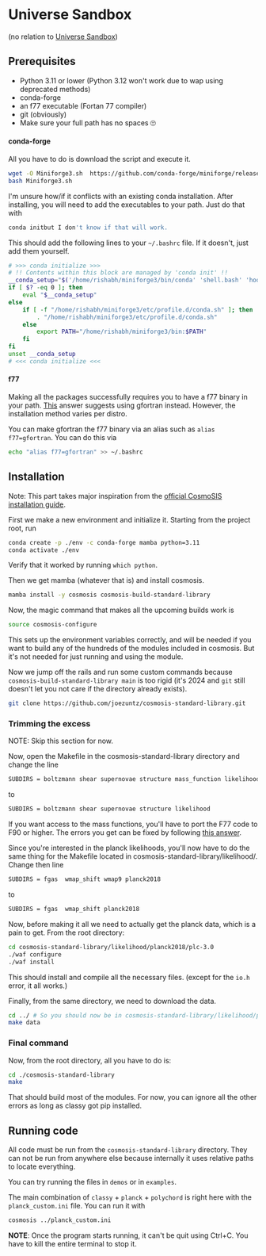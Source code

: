 # Universe Sandbox

(no relation to [Universe Sandbox](https://universesandbox.com))


## Prerequisites

- Python 3.11 or lower (Python 3.12 won't work due to wap using deprecated methods)
- conda-forge
- an f77 executable (Fortan 77 compiler)
- git (obviously)
- Make sure your full path has no spaces 🙄

#### conda-forge

All you have to do is download the script and execute it.

```bash
wget -O Miniforge3.sh  https://github.com/conda-forge/miniforge/releases/latest/download/Miniforge3-Linux-x86_64.sh
bash Miniforge3.sh
```

I'm unsure how/if it conflicts with an existing conda installation. After installing, you will need to add the executables to your path. Just do that with
```bash
conda initbut I don't know if that will work.
```
This should add the following lines to your `~/.bashrc` file. If it doesn't, just add them yourself.
```bash
# >>> conda initialize >>>
# !! Contents within this block are managed by 'conda init' !!
__conda_setup="$('/home/rishabh/miniforge3/bin/conda' 'shell.bash' 'hook' 2> /dev/null)"
if [ $? -eq 0 ]; then
    eval "$__conda_setup"
else
    if [ -f "/home/rishabh/miniforge3/etc/profile.d/conda.sh" ]; then
        . "/home/rishabh/miniforge3/etc/profile.d/conda.sh"
    else
        export PATH="/home/rishabh/miniforge3/bin:$PATH"
    fi
fi
unset __conda_setup
# <<< conda initialize <<<
```

#### f77

Making all the packages successfully requires you to have a f77 binary in your path. [This](https://stackoverflow.com/questions/1175897/how-to-compile-fortran-77-files-in-linux) answer suggests using gfortran instead. However, the installation method varies per distro.

You can make gfortran the f77 binary via an alias such as `alias f77=gfortran`. You can do this via
```bash
echo "alias f77=gfortran" >> ~/.bashrc
```

<!-- I'll stick with a custom install.

```bash
wget "ftp://ftp.icm.edu.pl/pub/Linux/sunsite/devel/lang/fortran/fort77-1.18.tar.gz"
tar -xvf fort77-1.18.tar.gz
rm fort77-1.18.tar.gz
cd fort77-1.18
```
Now that we have the binary, we need to rename it to `f77` and add the path to the `PATH` variable.
```bash
mv fort77 f77
echo "export PATH=$PATH:$PWD" >> ~/.bashrc
source ~/.bashrc
``` -->


## Installation

Note: This part takes major inspiration from the [official CosmoSIS installation guide](https://cosmosis.readthedocs.io/en/latest/intro/installation.html).

First we make a new environment and initialize it. Starting from the project root, run
```bash
conda create -p ./env -c conda-forge mamba python=3.11
conda activate ./env
```
Verify that it worked by running `which python`.

Then we get mamba (whatever that is) and install cosmosis.

```bash
mamba install -y cosmosis cosmosis-build-standard-library
```

Now, the magic command that makes all the upcoming builds work is
```bash
source cosmosis-configure
```
This sets up the environment variables correctly, and will be needed if you want to build any of the hundreds of the modules included in cosmosis. But it's not needed for just running and using the module.

Now we jump off the rails and run some custom commands because `cosmosis-build-standard-library main` is too rigid (it's 2024 and `git` still doesn't let you not care if the directory already exists).

```bash
git clone https://github.com/joezuntz/cosmosis-standard-library.git
```

### Trimming the excess

NOTE: Skip this section for now.

Now, open the Makefile in the cosmosis-standard-library directory and change the line
```bash
SUBDIRS = boltzmann shear supernovae structure mass_function likelihood
```
to
```bash
SUBDIRS = boltzmann shear supernovae structure likelihood
```
If you want access to the mass functions, you'll have to port the F77 code to F90 or higher. The errors you get can be fixed by following [this answer](https://stackoverflow.com/questions/5071455/scientific-fortran-compile-error).

Since you're interested in the planck likelihoods, you'll now have to do the same thing for the Makefile located in cosmosis-standard-library/likelihood/. Change then line
```bash
SUBDIRS = fgas  wmap_shift wmap9 planck2018
```
to
```bash
SUBDIRS = fgas  wmap_shift planck2018
```

Now, before making it all we need to actually get the planck data, which is a pain to get. From the root directory:

```bash
cd cosmosis-standard-library/likelihood/planck2018/plc-3.0
./waf configure
./waf install
```
This should install and compile all the necessary files. (except for the `io.h` error, it all works.)

Finally, from the same directory, we need to download the data.

```bash
cd ../ # So you should now be in cosmosis-standard-library/likelihood/planck2018/
make data
```

### Final command

Now, from the root directory, all you have to do is:

```bash
cd ./cosmosis-standard-library
make
```

That should build most of the modules. For now, you can ignore all the other errors as long as classy got pip installed.

## Running code

All code must be run from the `cosmosis-standard-library` directory. They can not be run from anywhere else because internally it uses relative paths to locate everything.

You can try running the files in `demos` or in `examples`.

The main combination of `classy` + `planck` + `polychord` is right here with the `planck_custom.ini` file. You can run it with

```bash
cosmosis ../planck_custom.ini
```

**NOTE**: Once the program starts running, it can't be quit using Ctrl+C. You have to kill the entire terminal to stop it.
